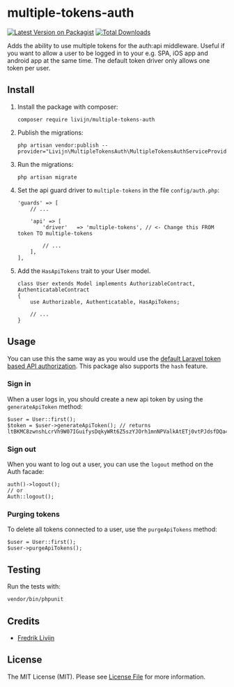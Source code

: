 # multiple-tokens-auth

[![Latest Version on Packagist](https://img.shields.io/packagist/v/livijn/multiple-tokens-auth.svg?style=flat-square)](https://packagist.org/packages/livijn/multiple-tokens-auth)
[![Total Downloads](https://img.shields.io/packagist/dt/livijn/multiple-tokens-auth.svg?style=flat-square)](https://packagist.org/packages/livijn/multiple-tokens-auth)

Adds the ability to use multiple tokens for the auth:api middleware. Useful if you want to allow a user to be logged in to your e.g. SPA, iOS app and android app at the same time. The default token driver only allows one token per user. 

## Install
1. Install the package with composer:
    ```
    composer require livijn/multiple-tokens-auth
    ```

2. Publish the migrations:
    ```
    php artisan vendor:publish --provider="Livijn\MultipleTokensAuth\MultipleTokensAuthServiceProvider"
    ```

3. Run the migrations:
    ```
    php artisan migrate
    ```

4. Set the api guard driver to `multiple-tokens` in the file `config/auth.php`:
    ```    
    'guards' => [
        // ...
    
        'api' => [
            'driver'   => 'multiple-tokens', // <- Change this FROM token TO multiple-tokens
            
            // ...
        ],
    ],
    ```
   
5. Add the `HasApiTokens` trait to your User model.
   ``` 
   class User extends Model implements AuthorizableContract, AuthenticatableContract
   {
       use Authorizable, Authenticatable, HasApiTokens;
   
       // ...
   } 
   ```

## Usage
You can use this the same way as you would use the [default Laravel token based API authorization](https://laravel.com/docs/master/api-authentication). This package also supports the `hash` feature.

### Sign in
When a user logs in, you should create a new api token by using the `generateApiToken` method:
```
$user = User::first();
$token = $user->generateApiToken(); // returns ltBKMC8zwnshLcrVh9W07IGuifysDqkyWRt6Z5szYJOrh1mnNPValkAtETj0vtPJdsfDQa4E3Yx0N3QU
```

### Sign out
When you want to log out a user, you can use the `logout` method on the Auth facade:
```
auth()->logout();
// or
Auth::logout();
```

### Purging tokens
To delete all tokens connected to a user, use the `purgeApiTokens` method:
```
$user = User::first();
$user->purgeApiTokens();
```

## Testing

Run the tests with:

```bash
vendor/bin/phpunit
```

## Credits

- [Fredrik Livijn](https://github.com/livijn)

## License

The MIT License (MIT). Please see [License File](LICENSE.md) for more information.
